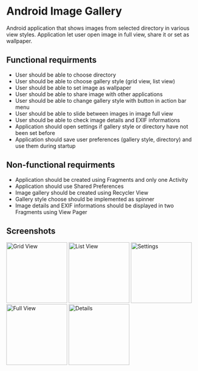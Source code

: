 # Android Image Gallery
Android application that shows images from selected directory in various view styles. Application let user open image in full view, share it or set as wallpaper.

## Functional requirments
- User should be able to choose directory
- User should be able to choose gallery style (grid view, list view)
- User should be able to set image as wallpaper 
- User should be able to share image with other applications
- User should be able to change gallery style with button in action bar menu
- User should be able to slide between images in image full view
- User should be able to check image details and EXIF informations
- Application should open settings if gallery style or directory have not been set before
- Application should save user preferences (gallery style, directory) and use them during startup

## Non-functional requirments
- Application should be created using Fragments and only one Activity
- Application should use Shared Preferences
- Image gallery should be created using Recycler View
- Gallery style choose should be implemented as spinner
- Image details and EXIF informations should be displayed in two Fragments using View Pager

## Screenshots
<img src="https://i.imgur.com/pxa5dew.png" alt="Grid View" width="160"/> <img src="https://i.imgur.com/4bszyJs.png" alt="List View" width="160"/> <img src="https://i.imgur.com/QEo7YkZ.png" alt="Settings" width="160"/> <img src="https://i.imgur.com/7ImfAuj.png" alt="Full View" width="160"/> <img src="https://i.imgur.com/ckkagfm.png" alt="Details" width="160"/>

